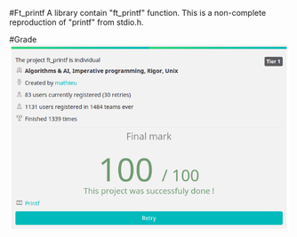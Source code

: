 #Ft_printf
A library contain "ft_printf" function. This is a non-complete reproduction of "printf" from stdio.h.

#Grade
![Grade image](/ftprintf_grade.png?raw=true)

